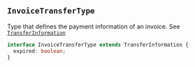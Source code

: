 ## `InvoiceTransferType`

Type that defines the payment information of an invoice. See [`TransferInformation`](/react/api/glossary/types#transferInformation)

```ts [InvoiceTransferType]
interface InvoiceTransferType extends TransferInformation {
  expired: boolean;
}
```
